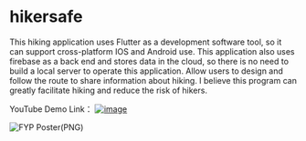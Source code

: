 # hikersafe
This hiking application uses Flutter as a development software tool, so it can support cross-platform IOS and Android use. This application also uses firebase as a back end and stores data in the cloud, so there is no need to build a local server to operate this application. Allow users to design and follow the route to share information about hiking. I believe this program can greatly facilitate hiking and reduce the risk of hikers.

YouTube Demo Link：
[![image](https://user-images.githubusercontent.com/82134392/188784096-7438cfde-f171-44fd-b764-b602c5a00aa5.png)](https://youtu.be/a-9zv-dI6eI)

![FYP Poster(PNG)](https://user-images.githubusercontent.com/82134392/188783376-ad2f360f-dada-4e7a-a3a6-712df965b152.png)
